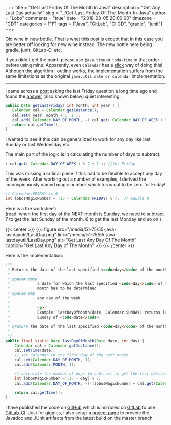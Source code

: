 +++
title = "Get Last Friday Of The Month In Java"
description = "Get Any Last Day actually!"
slug = "../Get-Last-Friday-Of-The-Month-In-Java"
author = "Lobo"
comments = "true"
date = "2018-08-05 20:00:00"
timezone = "CDT"
categories = ["1"]
tags = ["Java", "GitLab", "CI CD", "gradle", "junit"]
+++

Old wine in new bottle. That is what this post is except that in this case you are better off looking for new wine instead. The new bottle here being gradle, junit, GitLab-CI etc.

If you didn't get the point, please use `java.time` or `joda-time` in that order before using mine. Apparently, even `calendar` has a [slick](https://stackoverflow.com/a/2545695/319542) way of doing this! Although the algorithm I outline works, the implementation suffers from the same limitations as the original `java.util.date or calendar` implementation.

---

I came across a [post](https://stackoverflow.com/questions/76223/get-last-friday-of-month-in-java) asking the last Friday question a long time ago and found the [answer](https://stackoverflow.com/a/77077/319542) (also shown below) quiet interesting.

```java
public Date getLastFriday( int month, int year ) {
   Calendar cal = Calendar.getInstance();
   cal.set( year, month + 1, 1 );
   cal.add( Calendar.DAY_OF_MONTH, -( cal.get( Calendar.DAY_OF_WEEK ) % 7 + 1 ) );
   return cal.getTime();
}
```
I wanted to see if this can be generalized to work for any day like last Sunday or last Wednesday etc.  

The main part of the logic is in calculating the number of days to subtract:
```java
( cal.get( Calendar.DAY_OF_WEEK ) % 7 + 1 ); //for Friday
```   
This was missing a critical piece if this had to be flexible to accept any day of the week. After working out a number of examples, I derived the inconspicuously named magic number which turns out to be zero for Friday!

```java
// Calendar.FRIDAY is 6
int lobosMagicNumber = (13 - Calendar.FRIDAY) % 7;  // equals 0
```

Here is a the worksheet:  
(read: when the first day of the NEXT month is Sunday, we need to subtract 7 to get the last Sunday of the month. 6 to get the last Monday and so on.)

{{< center >}}
{{< figure src="/media/51-75/55-java-lastdayutil/LastDay.png" link="/media/51-75/55-java-lastdayutil/LastDay.png"  alt="Get Last Any Day Of The Month" caption="Get Last Any Day of The Month" >}}
{{< /center >}}

Here is the implementation:

```java
/**
 * Returns the date of the last specified <code>day</code> of the month.
 *
 * @param date
 *            a date for which the last specified <code>day</code> of the
 *            month has to be determined
 * @param day
 *            any day of the week
 *
 *            <p>
 *            Example: lastDayOfMonth(date, Calendar.SUNDAY) returns last
 *            Sunday of <code>date</code>
 *
 * @return the date of the last specified <code>day</code> of the month.
 *  
 */
public final static Date lastDayOfMonth(Date date, int day) {
	Calendar cal = Calendar.getInstance();
	cal.setTime(date);
	// set calendar to the first day of the next month
	cal.set(Calendar.DAY_OF_MONTH, 1);
	cal.add(Calendar.MONTH, 1);

	// calculate the number of days to subtract to get the last desired day of the month
	int lobosMagicNumber = (13 - day) % 7;
	cal.add(Calendar.DAY_OF_MONTH, -(((lobosMagicNumber + cal.get(Calendar.DAY_OF_WEEK)) % 7) + 1));

	return cal.getTime();
}
```

I have published the code on [GitHub](https://github.com/lobopraveen/Java-LastDayUtil) which is mirrored on [GitLab](https://gitlab.com/lobopraveen/Java-LastDayUtil) to use [GitLab-CI](https://gitlab.com/lobopraveen/Java-LastDayUtil/pipelines). Just for giggles, I also setup a [project page](https://lobopraveen.gitlab.io/Java-LastDayUtil/) to provide the Javadoc and JUnit artifacts from the latest build on the master branch.
